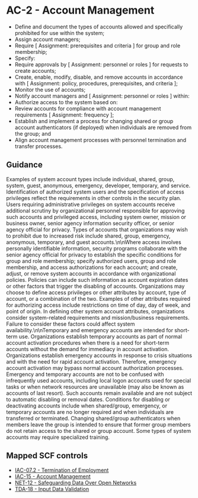 # AC-2 - Account Management
- Define and document the types of accounts allowed and specifically prohibited for use within the system;
- Assign account managers;
- Require \[ Assignment: prerequisites and criteria \] for group and role membership;
- Specify:
- Require approvals by \[ Assignment: personnel or roles \] for requests to create accounts;
- Create, enable, modify, disable, and remove accounts in accordance with \[ Assignment: policy, procedures, prerequisites, and criteria \];
- Monitor the use of accounts;
- Notify account managers and \[ Assignment: personnel or roles \] within:
- Authorize access to the system based on:
- Review accounts for compliance with account management requirements \[ Assignment: frequency \];
- Establish and implement a process for changing shared or group account authenticators (if deployed) when individuals are removed from the group; and
- Align account management processes with personnel termination and transfer processes.
## Guidance
Examples of system account types include individual, shared, group, system, guest, anonymous, emergency, developer, temporary, and service. Identification of authorized system users and the specification of access privileges reflect the requirements in other controls in the security plan. Users requiring administrative privileges on system accounts receive additional scrutiny by organizational personnel responsible for approving such accounts and privileged access, including system owner, mission or business owner, senior agency information security officer, or senior agency official for privacy. Types of accounts that organizations may wish to prohibit due to increased risk include shared, group, emergency, anonymous, temporary, and guest accounts.\n\nWhere access involves personally identifiable information, security programs collaborate with the senior agency official for privacy to establish the specific conditions for group and role membership; specify authorized users, group and role membership, and access authorizations for each account; and create, adjust, or remove system accounts in accordance with organizational policies. Policies can include such information as account expiration dates or other factors that trigger the disabling of accounts. Organizations may choose to define access privileges or other attributes by account, type of account, or a combination of the two. Examples of other attributes required for authorizing access include restrictions on time of day, day of week, and point of origin. In defining other system account attributes, organizations consider system-related requirements and mission/business requirements. Failure to consider these factors could affect system availability.\n\nTemporary and emergency accounts are intended for short-term use. Organizations establish temporary accounts as part of normal account activation procedures when there is a need for short-term accounts without the demand for immediacy in account activation. Organizations establish emergency accounts in response to crisis situations and with the need for rapid account activation. Therefore, emergency account activation may bypass normal account authorization processes. Emergency and temporary accounts are not to be confused with infrequently used accounts, including local logon accounts used for special tasks or when network resources are unavailable (may also be known as accounts of last resort). Such accounts remain available and are not subject to automatic disabling or removal dates. Conditions for disabling or deactivating accounts include when shared/group, emergency, or temporary accounts are no longer required and when individuals are transferred or terminated. Changing shared/group authenticators when members leave the group is intended to ensure that former group members do not retain access to the shared or group account. Some types of system accounts may require specialized training.
## Mapped SCF controls
- [IAC-07.2 - Termination of Employment](../scf/iac-072-terminationofemployment.md)
- [IAC-15 - Account Management](../scf/iac-15-accountmanagement.md)
- [NET-12 - Safeguarding Data Over Open Networks](../scf/net-12-safeguardingdataoveropennetworks.md)
- [TDA-18 - Input Data Validation](../scf/tda-18-inputdatavalidation.md)
